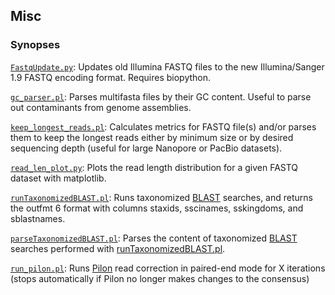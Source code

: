 ## Misc
### Synopses

[`FastqUpdate.py`](https://github.com/PombertLab/Misc/blob/main/FastqUpdate.py): 
Updates old Illumina FASTQ files to the new Illumina/Sanger 1.9 FASTQ encoding format. Requires biopython.

[`gc_parser.pl`](https://github.com/PombertLab/Misc/blob/main/gc_parser.pl):
Parses multifasta files by their GC content. Useful to parse out contaminants from genome assemblies.

[`keep_longest_reads.pl`](https://github.com/PombertLab/Misc/blob/main/keep_longest_reads.pl): Calculates metrics for FASTQ file(s) and/or parses them to keep the longest reads either by minimum size or by desired sequencing depth (useful for large Nanopore or PacBio datasets).

[`read_len_plot.py`](https://github.com/PombertLab/Misc/blob/main/read_len_plot.py): Plots the read length distribution for a given FASTQ dataset with matplotlib.

[`runTaxonomizedBLAST.pl`](https://github.com/PombertLab/Misc/blob/main/runTaxonomizedBLAST.pl): Runs taxonomized [BLAST](https://blast.ncbi.nlm.nih.gov/Blast.cgi?PAGE_TYPE=BlastDocs&DOC_TYPE=Download) searches, and returns the outfmt 6 format with columns staxids, sscinames, sskingdoms, and sblastnames.

[`parseTaxonomizedBLAST.pl`](https://github.com/PombertLab/Misc/blob/main/parseTaxonomizedBLAST.pl): Parses the content of taxonomized [BLAST](https://blast.ncbi.nlm.nih.gov/Blast.cgi?PAGE_TYPE=BlastDocs&DOC_TYPE=Download) searches performed with [runTaxonomizedBLAST.pl](https://github.com/PombertLab/Misc/blob/main/runTaxonomizedBLAST.pl).

[`run_pilon.pl`](https://github.com/PombertLab/Misc/blob/main/run_pilon.pl): Runs [Pilon](http://software.broadinstitute.org/software/pilon/) read correction in paired-end mode for X iterations (stops automatically if Pilon no longer makes changes to the consensus)